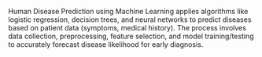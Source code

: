 Human Disease Prediction using Machine Learning applies algorithms like logistic regression, decision trees, and neural networks to predict diseases based on patient data (symptoms, medical history). The process involves data collection, preprocessing, feature selection, and model training/testing to accurately forecast disease likelihood for early diagnosis.
